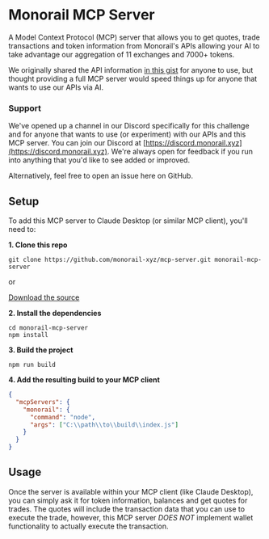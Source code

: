 # Monorail MCP Server

A Model Context Protocol (MCP) server that allows you to get quotes, trade transactions and token information from Monorail's APIs allowing your AI to take advantage our aggregation of 11 exchanges and 7000+ tokens.

We originally shared the API information [in this gist](https://gist.github.com/donovansolms/d6d8a869f7a5095bdd0592c390f47d13) for anyone to use, but thought providing a full MCP server would speed things up for anyone that wants to use our APIs via AI.

### Support

We've opened up a channel in our Discord specifically for this challenge and for anyone that wants to use (or experiment) with our APIs and this MCP server. You can join our Discord at [https://discord.monorail.xyz](https://discord.monorail.xyz). We're always open for feedback if you run into anything that you'd like to see added or improved.

Alternatively, feel free to open an issue here on GitHub.

## Setup

To add this MCP server to Claude Desktop (or similar MCP client), you'll need to:

**1. Clone this repo**

```shell
git clone https://github.com/monorail-xyz/mcp-server.git monorail-mcp-server
```

or

[Download the source](https://github.com/monorail-xyz/mcp-server/archive/refs/heads/main.zip)

**2. Install the dependencies**

```shell
cd monorail-mcp-server
npm install
```

**3. Build the project**

```shell
npm run build
```

**4. Add the resulting build to your MCP client**

```json
{
  "mcpServers": {
    "monorail": {
      "command": "node",
      "args": ["C:\\path\\to\\build\\index.js"]
    }
  }
}
```

## Usage

Once the server is available within your MCP client (like Claude Desktop), you can simply ask it for token information, balances and get quotes for trades. The quotes will include the transaction data that you can use to execute the trade, however, this MCP server _DOES NOT_ implement wallet functionality to actually execute the transaction.
